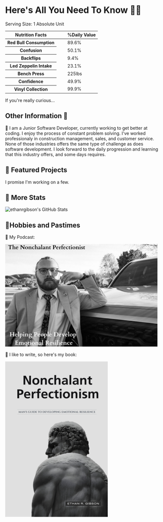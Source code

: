 <h1>Here's All You Need To Know 🫵🫡</h1>

<body>
  <div class="container-fluid">
    <div class="row text-center">
      <div class="col-md-2">
        <div class="mt-3 border border-dark border-3">
          <table class="table">
            <thead>
              <span class="fw-bold fs-5">Serving Size: </span>
              <span class="fw-bold fs-7 text-end">1 Absolute Unit</span>
              <tr class="text-center">
                <th scope="col">Nutrition Facts</th>
                <th></th>
                <th></th>
                <th scope="col">%Daily Value</th>
              </tr>
            </thead>
            <tbody class="table-group-divider">
              <tr>
                <th scope="row">Red Bull Consumption</th>
                <td> </td>
                <td> </td>
                <td>89.6%</td>
              </tr>
              <tr>
                <th scope="row">Confusion</th>
                <td> </td>
                <td> </td>
                <td>50.1%</td>
              </tr>
              <tr>
                <th scope="row">Backflips</th>
                <td> </td>
                <td> </td>
                <td>9.4%</td>
              </tr>
              <tr>
                <th scope="row">Led Zeppelin Intake</th>
                <td> </td>
                <td> </td>
                <td>23.1%</td>
              </tr>
              <tr>
                <th scope="row">Bench Press</th>
                <td> </td>
                <td> </td>
                <td>225lbs</td>
              </tr>
              <tr>
                <th scope="row">Confidence</th>
                <td> </td>
                <td> </td>
                <td>49.9%</td>
              </tr>
              <tr>
                <th scope="row">Vinyl Collection</th>
                <td> </td>
                <td> </td>
                <td>99.9%</td>
              </tr>
            </tbody>
          </table>
        </div>
      </div>
    </div>
  </div>
</body>

If you're really curious...

<h2>Other Information 🗿</h2>

<p>
🥛 I am a Junior Software Developer, currently working to get better at coding. I enjoy the process of constant problem solving. I've worked professionaly in construction management, sales, and customer service. None of those industries offers the same type of challenge as does software development. I look forward to the daily progression and learning that this industry offers, and some days requires.
</p>

<p>
<h2>🧉 Featured Projects</h2>
  
I promise I'm working on a few.

</p>

<p>
<h2>🥣 More Stats</h2>

<img src="https://github-readme-stats.vercel.app/api?username=ethanrgibson&theme=nord&show_icons=true&hide_border=true&count_private=true" alt="ethanrgibson's GitHub Stats" />



<h2>🧃Hobbies and Pastimes</h2>

🦍 My Podcast:

[<img src="Podcast New cover.png" width ="490" height="330">](https://open.spotify.com/show/4tDZmFNHrKg7QYaZcAN9n8?si=V_Ql7ZseQ1ucI7L6FqIsuw)




  💾 I like to write, so here's my book:

  [<img src="Nonchalant Perfectionism cover.jpeg" width ="330" height="500">]([https://open.spotify.com/show/4tDZmFNHrKg7QYaZcAN9n8?si=V_Ql7ZseQ1ucI7L6FqIsuw](https://www.amazon.com/Nonchalant-Perfectionism-Developing-Emotional-Resilience-ebook/dp/B0CNQK27M2/ref=sr_1_1?crid=3EAA7QBAENYH4&dib=eyJ2IjoiMSJ9.BfPdRPmp-OctnEFzEVLh_GihJuUuqfgz58EbTxSivrCeMnC-OJBQjT9t7jW0wlM23plPKdGNe3HBzJiARu2KitOfbUOXQei_fFCPuRsiC5EVLeBzh3_-ZhC7Ua-c2uhW.ngsNWmvWKRM91O-pSmKFq-IXQjNVxMwUz8C_1OGdB2A&dib_tag=se&keywords=nonchalant+perfectionism&qid=1740265096&sprefix=nonchalant%2Caps%2C248&sr=8-1))
  

</p>

<!--
**ethanrgibson/ethanrgibson** is a ✨ _special_ ✨ repository because its `README.md` (this file) appears on your GitHub profile.

Here are some ideas to get you started:

- 🔭 I’m currently working on ...
- 🌱 I’m currently learning ...
- 👯 I’m looking to collaborate on ...
- 🤔 I’m looking for help with ...
- 💬 Ask me about ...
- 📫 How to reach me: ...
- 😄 Pronouns: ...
- ⚡ Fun fact: ...
-->
